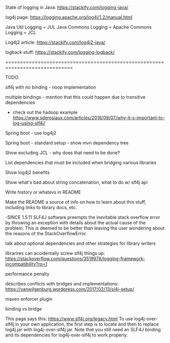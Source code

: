 State of logging in Java: https://stackify.com/logging-java/

log4j page: https://logging.apache.org/log4j/1.2/manual.html

Java Util Logging = JUL
Java Commons Logging = Apache Commons Logging = JCL

Log4j2 article: https://stackify.com/log4j2-java/

logback stuff: https://stackify.com/logging-logback/


=============================================================================

TODO:

slf4j with no binding - noop implementation

multiple bindings - mention that this could happen due to transitive dependencies
  - check out the hadoop example https://www.sderosiaux.com/articles/2016/09/07/why-it-s-important-to-log-using-slf4j/

Spring boot - use log4j2

Spring boot - standard setup - show mvn dependency tree

Show excluding JCL - why does that need to be done?

List dependencies that must be included when bridging various libraries

Show log4j2 benefits

Show what's bad about string concatenation, what to do w/ slf4j api

Write history or whatevs in README

Make the README a source of info on how to learn about this stuff, including
links to library docs, etc.

-SINCE 1.5.11 SLF4J software preempts the inevitable stack overflow error by throwing an exception with details about the actual cause of the problem. This is deemed to be better than leaving the user wondering about the reasons of the StackOverflowError.

talk about optional dependencies and other strategies for library writers

librarires can accidentally screw slf4j things up: https://stackoverflow.com/questions/3519978/logging-framework-incompatibility?rq=1

performance penalty

describes conflicts with bridges and implementations: https://vanwilgenburg.wordpress.com/2017/02/13/sl4j-setup/

maven enforcer plugin

binding vs bridge

This page says this:
https://www.slf4j.org/legacy.html
To use log4j-over-slf4j in your own application, the first step is to locate and then to replace log4j.jar with log4j-over-slf4j.jar. Note that you still need an SLF4J binding and its dependencies for log4j-over-slf4j to work properly.